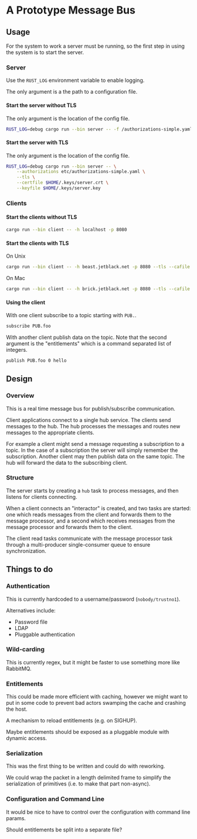 # A Prototype Message Bus

## Usage

For the system to work a server must be running, so the
first step in using the system is to start the server.

### Server

Use the `RUST_LOG` environment variable to enable logging.

The only argument is a the path to a configuration file.

#### Start the server without TLS

The only argument is the location of the config file.

```bash
RUST_LOG=debug cargo run --bin server -- -f /authorizations-simple.yaml
```

#### Start the server with TLS

The only argument is the location of the config file.

```bash
RUST_LOG=debug cargo run --bin server -- \
    --authorizations etc/authorizations-simple.yaml \
    --tls \
    --certfile $HOME/.keys/server.crt \
    --keyfile $HOME/.keys/server.key
```

### Clients

#### Start the clients without TLS

```bash
cargo run --bin client -- -h localhost -p 8080
```

#### Start the clients with TLS

On Unix

```bash
cargo run --bin client -- -h beast.jetblack.net -p 8080 --tls --cafile /etc/ssl/certs/ca-certificates.crt
```

On Mac

```bash
cargo run --bin client -- -h brick.jetblack.net -p 8080 --tls --cafile /Users/rtb/.keys/ca-certificates.crt
```

#### Using the client

With one client subscribe to a topic starting with `PUB.`.

```bash
subscribe PUB.foo
```

With another client publish data on the topic. Note that the
second argument is the "entitlements" which is a command separated list of integers.

```bash
publish PUB.foo 0 hello
```

## Design

### Overview

This is a real time message bus for publish/subscribe communication.

Client applications connect to a single hub service. The clients send
messages to the hub. The hub processes the messages and routes new messages to
the appropriate clients.

For example a client might send a message requesting a subscription to a topic.
In the case of a subscription the server will simply remember the subscription.
Another client may then publish data on the same topic. The hub will forward
the data to the subscribing client.

### Structure

The server starts by creating a `hub` task to process messages, and then listens for clients connecting.

When a client connects an "interactor" is created, and two
tasks are started: one which reads messages from the client and forwards them to
the message processor, and a second which receives messages from the message processor
and forwards them to the client.

The client read tasks communicate with the message processor task through a multi-producer
single-consumer queue to  ensure synchronization.

## Things to do

### Authentication

This is currently hardcoded to a username/password (`nobody/trustno1`).

Alternatives include:

* Password file
* LDAP
* Pluggable authentication

### Wild-carding

This is currently regex, but it might be faster to use something more
like RabbitMQ.

### Entitlements

This could be made more efficient with caching,
however we might want to put in some code to prevent bad actors swamping
the cache and crashing the host.

A mechanism to reload entitlements (e.g. on SIGHUP).

Maybe entitlements should be exposed as a pluggable module with dynamic
access.

### Serialization

This was the first thing to be written and could do with reworking.

We could wrap the packet in a length delimited frame to simplify the
serialization of primitives (i.e. to make that part non-async).

### Configuration and Command Line

It would be nice to have to control over the configuration with command line params.

Should entitlements be split into a separate file?
